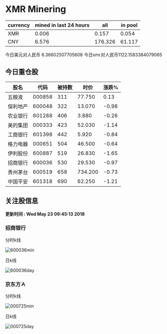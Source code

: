 # XMR Minering

|currency|mined in last 24 hours|all|in pool|
|---|---|---|---|
|XMR|0.006|0.157|0.054|
|CNY|6.576|176.326|61.117|

今日美元对人民币 6.36602507705608	今日xmr对人民币1122.1583384079065


## 今日重仓股 

|股名|代码|被持数|时价|涨跌%|
|---|---|---|---|---|
|五粮液|000858|311|77.750|0.13|
|保利地产|600048|322|13.070|-0.98|
|农业银行|601288|406|3.880|-0.26|
|美的集团|000333|423|52.030|-1.14|
|工商银行|601398|442|5.920|-0.84|
|格力电器|000651|504|46.500|-0.64|
|伊利股份|600887|519|26.830|-1.65|
|招商银行|600036|530|29.530|-0.97|
|贵州茅台|600519|658|734.200|-0.73|
|中国平安|601318|690|62.250|-1.21|

## 关注股信息
**更新时间 : Wed May 23 09:45:13 2018**
### 招商银行 
分时k线

![600036min](http://image.sinajs.cn/newchart/min/n/sh600036.gif)

日k线

![600036day](http://image.sinajs.cn/newchart/daily/n/sh600036.gif)

### 京东方Ａ 
分时k线

![000725min](http://image.sinajs.cn/newchart/min/n/sz000725.gif)

日k线

![000725day](http://image.sinajs.cn/newchart/daily/n/sz000725.gif)
